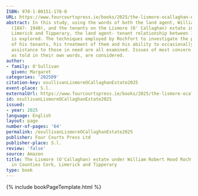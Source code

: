 ```yaml
---
ISBN: 978-1-80151-178-0
URL: https://www.fourcourtspress.ie/books/2025/the-lismore-ocallaghan-estate-under-william-robert-hood-rochfort-1891-1902-in-counties-cork-limerick-and-tipperary
abstract: In this study, using the words of both the land agent, William Rochfort
  (1847- 1940), and the tenants on the Lismore (O' Callaghan) estate in Counties Cork,
  Limerick and Tipperary, the land agent- tenant relationship between 1891 and 1902
  is explored. The techniques employed by Rochfort to investigate the personal circumstances
  of his tenants, his treatment of them and his ability to occasionally provide discreet
  assistance to those in need are all examined. Issues of most concern to the tenants,
  as told in their own words, are considered.
author:
- family: O'Sullivan
  given: Margaret
categories: '202509'
citation-key: osullivanLismoreOCallaghanEstate2025
event-place: S.l.
externalUrl: https://www.fourcourtspress.ie/books/2025/the-lismore-ocallaghan-estate-under-william-robert-hood-rochfort-1891-1902-in-counties-cork-limerick-and-tipperary
id: osullivanLismoreOCallaghanEstate2025
issued:
- year: 2025
language: English
layout: page
number-of-pages: '64'
permalink: /osullivanLismoreOCallaghanEstate2025
publisher: Four Courts Press Ltd
publisher-place: S.l.
review: 'false'
source: Amazon
title: The Lismore (O'Callaghan) estate under William Robert Hood Rochfort, 1891-1902,
  in Counties Cork, Limerick and Tipperary
type: book
---
```

{% include bookPageTemplate.html %}